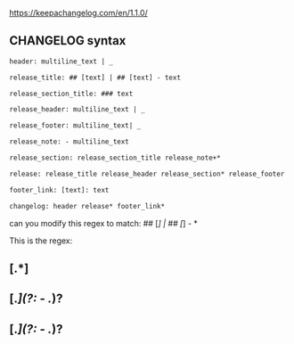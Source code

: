 https://keepachangelog.com/en/1.1.0/


## CHANGELOG syntax
```txt
header: multiline_text | _

release_title: ## [text] | ## [text] - text

release_section_title: ### text

release_header: multiline_text | _

release_footer: multiline_text| _

release_note: - multiline_text

release_section: release_section_title release_note+*

release: release_title release_header release_section* release_footer

footer_link: [text]: text

changelog: header release* footer_link*
```



can you modify this regex to match: ## [*] | ## [*] - *

This is the regex:
## \[.*\]
## \[.*\](?: - .*)?

## \[.*\](?: - .*)?

